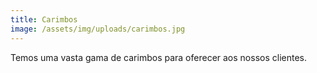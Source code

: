 ```yaml
---
title: Carimbos
image: /assets/img/uploads/carimbos.jpg
---
```


Temos uma vasta gama de carimbos para oferecer aos nossos clientes.